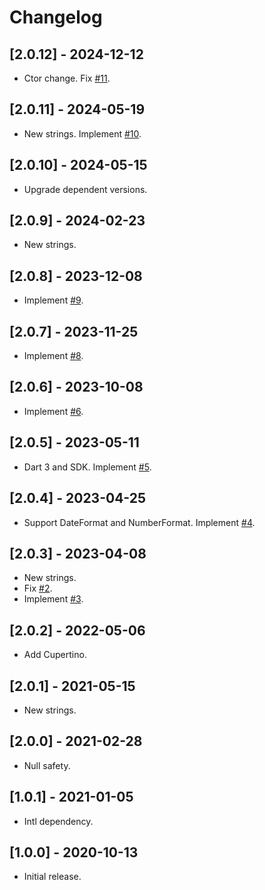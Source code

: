 # Changelog

## [2.0.12] - 2024-12-12

* Ctor change. Fix [#11](https://github.com/deakjahn/l10n_esperanto/issues/11).

## [2.0.11] - 2024-05-19

* New strings. Implement [#10](https://github.com/deakjahn/l10n_esperanto/issues/10).

## [2.0.10] - 2024-05-15

* Upgrade dependent versions.

## [2.0.9] - 2024-02-23

* New strings.

## [2.0.8] - 2023-12-08

* Implement [#9](https://github.com/deakjahn/l10n_esperanto/pull/9).

## [2.0.7] - 2023-11-25

* Implement [#8](https://github.com/deakjahn/l10n_esperanto/pull/8).

## [2.0.6] - 2023-10-08

* Implement [#6](https://github.com/deakjahn/l10n_esperanto/pull/6).

## [2.0.5] - 2023-05-11

* Dart 3 and SDK. Implement [#5](https://github.com/deakjahn/l10n_esperanto/issues/5).

## [2.0.4] - 2023-04-25

* Support DateFormat and NumberFormat. Implement [#4](https://github.com/deakjahn/l10n_esperanto/issues/4).

## [2.0.3] - 2023-04-08

* New strings.
* Fix [#2](https://github.com/deakjahn/l10n_esperanto/issues/2).
* Implement [#3](https://github.com/deakjahn/l10n_esperanto/pull/3).

## [2.0.2] - 2022-05-06

* Add Cupertino.

## [2.0.1] - 2021-05-15

* New strings.

## [2.0.0] - 2021-02-28

* Null safety.

## [1.0.1] - 2021-01-05

* Intl dependency.

## [1.0.0] - 2020-10-13

* Initial release.
